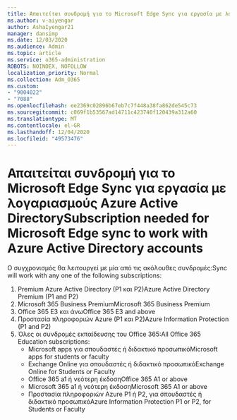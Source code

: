 ```yaml
---
title: Απαιτείται συνδρομή για το Microsoft Edge Sync για εργασία με λογαριασμούς Azure Active Directory
ms.author: v-aiyengar
author: AshaIyengar21
manager: dansimp
ms.date: 12/03/2020
ms.audience: Admin
ms.topic: article
ms.service: o365-administration
ROBOTS: NOINDEX, NOFOLLOW
localization_priority: Normal
ms.collection: Adm_O365
ms.custom:
- "9004022"
- "7088"
ms.openlocfilehash: ee2369c02896b67eb7c7f448a38fa862de545c73
ms.sourcegitcommit: c069f1b53567ad14711c423740f120439a312a60
ms.translationtype: MT
ms.contentlocale: el-GR
ms.lasthandoff: 12/04/2020
ms.locfileid: "49573476"
---
```

# <a name="subscription-needed-for-microsoft-edge-sync-to-work-with-azure-active-directory-accounts"></a><span data-ttu-id="7be23-102">Απαιτείται συνδρομή για το Microsoft Edge Sync για εργασία με λογαριασμούς Azure Active Directory</span><span class="sxs-lookup"><span data-stu-id="7be23-102">Subscription needed for Microsoft Edge sync to work with Azure Active Directory accounts</span></span>

<span data-ttu-id="7be23-103">Ο συγχρονισμός θα λειτουργεί με μία από τις ακόλουθες συνδρομές:</span><span class="sxs-lookup"><span data-stu-id="7be23-103">Sync will work with any one of the following subscriptions:</span></span>

1. <span data-ttu-id="7be23-104">Premium Azure Active Directory (P1 και P2)</span><span class="sxs-lookup"><span data-stu-id="7be23-104">Azure Active Directory Premium (P1 and P2)</span></span>
1. <span data-ttu-id="7be23-105">Microsoft 365 Business Premium</span><span class="sxs-lookup"><span data-stu-id="7be23-105">Microsoft 365 Business Premium</span></span>
1. <span data-ttu-id="7be23-106">Office 365 E3 και άνω</span><span class="sxs-lookup"><span data-stu-id="7be23-106">Office 365 E3 and above</span></span>
1. <span data-ttu-id="7be23-107">Προστασία πληροφοριών Azure (P1 και P2)</span><span class="sxs-lookup"><span data-stu-id="7be23-107">Azure Information Protection (P1 and P2)</span></span>
1. <span data-ttu-id="7be23-108">Όλες οι συνδρομές εκπαίδευσης του Office 365:</span><span class="sxs-lookup"><span data-stu-id="7be23-108">All Office 365 Education subscriptions:</span></span>
    - <span data-ttu-id="7be23-109">Microsoft apps για σπουδαστές ή διδακτικό προσωπικό</span><span class="sxs-lookup"><span data-stu-id="7be23-109">Microsoft apps for students or faculty</span></span>
    - <span data-ttu-id="7be23-110">Exchange Online για σπουδαστές ή διδακτικό προσωπικό</span><span class="sxs-lookup"><span data-stu-id="7be23-110">Exchange Online for Students or Faculty</span></span>
    - <span data-ttu-id="7be23-111">Office 365 a1 ή νεότερη έκδοση</span><span class="sxs-lookup"><span data-stu-id="7be23-111">Office 365 A1 or above</span></span>
    - <span data-ttu-id="7be23-112">Microsoft 365 a1 ή νεότερη έκδοση</span><span class="sxs-lookup"><span data-stu-id="7be23-112">Microsoft 365 A1 or above</span></span>
    - <span data-ttu-id="7be23-113">Προστασία πληροφοριών Azure P1 ή P2, για σπουδαστές ή διδακτικό προσωπικό</span><span class="sxs-lookup"><span data-stu-id="7be23-113">Azure Information Protection P1 or P2, for Students or Faculty</span></span>
